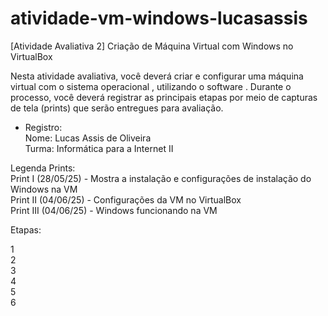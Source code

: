 # atividade-vm-windows-lucasassis
[Atividade Avaliativa 2] Criação de Máquina Virtual com Windows no VirtualBox

Nesta atividade avaliativa, você deverá criar e configurar uma máquina virtual com o sistema operacional , utilizando o software . Durante o processo, você deverá registrar as principais etapas por meio de capturas de tela (prints) que serão entregues para avaliação.

- Registro:\
Nome: Lucas Assis de Oliveira\
Turma: Informática para a Internet II

Legenda Prints:\
Print I (28/05/25) - Mostra a instalação e configurações de instalação do Windows na VM\
Print II (04/06/25) - Configurações da VM no VirtualBox\
Print III (04/06/25) - Windows funcionando na VM

Etapas:

1\
2\
3\
4\
5\
6
